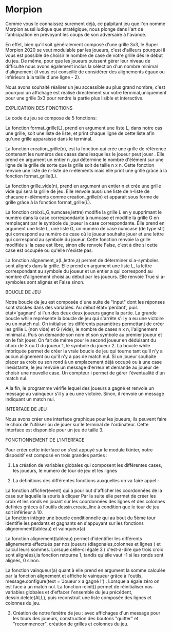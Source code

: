 # Morpion


Comme vous le connaissez  surement déjà, ce palpitant jeu que l'on nomme Morpion aussi ludique que stratégique, nous plonge dans l'art de l'anticipation en prévoyant les coups de son adversaire à l'avance.

En effet, bien qu'il soit généralement composé d'une grille 3x3, le Super Morpion 2020 se veut modulable par les joueurs, c'est d'ailleurs pourquoi il vous est possible de choisir le nombre de case de votre grille dès le début du jeu.
De même, pour que les joueurs puissent gérer leur niveau de difficulté nous avons également inclus la sélection d'un nombre minimal d'alignement (il vous est conseillé de considérer des alignements égaux ou inférieurs à la taille d'une ligne - 2).

Nous avons souhaité réaliser un jeu accessible au plus grand nombre, c'est pourquoi un affichage est réalisé directement sur votre terminal,uniquement pour une grille 3x3 pour rendre la partie plus lisible et interactive.



EXPLICATION DES FONCTIONS

Le code du jeu se compose de 5 fonctions:

La fonction format_grille(L), prend en argument une liste L, dans notre cas une grille, soit une liste de liste, et print chaque ligne de cette liste afin qu'une grille apparaisse dans le terminal.

La fonction creation_grille(n), est la fonction qui crée une grille de référence  contenant les numéros des cases dans lesquelles le joueur peut jouer . Elle prend en argument un entier n ,qui détermine le nombre d'élément sur une ligne de la grille de sorte que la grille soit de taille n x n. Cette fonction renvoie une liste de n-liste de n-éléments mais elle print une grille grâce à la fonction format_grille(L).

La fonction grille_vide(n), prend en argument un entier n et crée une grille vide qui sera la grille de jeu. Elle renvoie aussi une liste de n-liste de chacune n-éléments comme creation_grille(n) et apparait sous forme de grille grâce à la fonction format_grille(L).


La fonction croix(L,G,numcase,lettre) modifie la grille L en y supprimant le numéro dans la case correspondante à numcase et modifie la grille G en remplaçant par le symbole du joueur la case correspondante. Elle prend en argument une liste L, une liste G, un numéro de case numcase (de type str) qui correspond au numéro de case où le joueur souhaite jouer et une lettre qui correspond au symbole du joueur. Cette fonction renvoie la grille modifiée si la case est libre, sinon elle renvoie False, c'est à dire si cette case est occupée ou qu'elle n'existe pas.

La fonction alignement_a(L,lettre,a) permet de déterminer si a-symboles sont alignés dans la grille. Elle prend en argument une liste L, la lettre correspondant au symbole du joueur et un entier a qui correspond au nombre d'alignement choisi au début par les joueurs. Elle renvoie True si a-symboles sont alignés et False sinon.



BOUCLE DE JEU

Notre boucle de jeu est composée d'une suite de "input" dont les réponses sont stockés dans des variables. Au début état='perdant', puis état='gagnant' si l'un des deux deux joueurs gagne la partie.
La grande boucle while représente la boucle de jeu qui s'arrête s'il y a eu une victoire ou un match nul. 
On initialise les différents paramètres permettant de créer les grille L (non vide) et G (vide), le nombre de cases n x n, l'alignement minimal a. Puis on demande son nom et son symbole au premier joueur et on le fait jouer. On fait de même pour le second joueur en déduisant du choix de X ou O du joueur 1, le symbole du joueur 2.
La boucle while imbriquée permet de créer la vraie boucle de jeu qui tourne tant qu'il n'y a aucun alignement ou qu'il n'y a pas de match nul. 
Si un joueur souhaite placer sa croix ou son rond à un emplacement déjà occupé ou à une case inexistante, le jeu renvoie un message d'erreur et demande au joueur de choisir une nouvelle case. Un compteur i permet de gérer l'éventualité d'un match nul.

A la fin, le programme vérifie lequel des joueurs a gagné et renvoie un message au vainqueur s'il y a eu une victoire. Sinon, il renvoie un message indiquant un match nul.

INTERFACE DE JEU

Nous avons créer une interface graphique pour les joueurs, ils peuvent faire le choix de l'utiliser ou de jouer sur le terminal de l'ordinateur. Cette interface est disponible pour un jeu de taille 3. 

FONCTIONNEMENT DE L'INTERFACE 

Pour créer cette interface on s'est appuyé sur le module tkinter, notre dispositif est composé en trois grandes parties :

  1) La création de variables globales qui composent les différentes cases, les joueurs, le numero de tour de jeu et les lignes
  
  2) La definitions des différentes fonctions auxquelles on va faire appel : 
  
  La fonction afficher(event) qui a pour but d'afficher les coordonnées de la case sur laquelle la souris à cliquer 
 Par la suite elle permet de créer les croix et les ronds en jouant sur les coordonnées des lignes et des colonnes definies grâces à l'outils dessin.create_line à condition que le tour de jeu soit inférieur à 10.  
La fonction intègre une boucle conditionnelle qui au bout du 5ème tour identifie les perdants et gagnants en s'appuyant sur les fonctions alignemment(tableau) et vainqueur(a) 
                                                                            
 La fonction alignement(tableau) permet d'identifier les différents alignements effectués par nos joueurs (diagonales,colonnes et lignes ) et calcul leurs sommes. Lorsque celle-ci égale 3 ( c'est-à-dire que trois croix sont alignées),la fonction retourne 1, tandis qu'elle vaut -1 si les ronds sont alignés, 0 sinon.  
 
 
 La fonction vainqueur(a) quant à elle prend en argument la somme calculée par la fonction alignement et affiche le vainqueur grâce à l'outils, message.configure(text = 'Joueur x a gagné !') . Lorsque a égale zéro on est face à un match nul.
La fonction reinit() permet de réinitialiser nos variables globales et d'effacer l'ensemble du jeu précédent, dessin.delete(ALL), puis reconstruit une liste composée des lignes et colonnes du jeu.

   
                                                                            
3) Création de notre fenêtre de jeu : avec affichages d'un message pour les tours des joueurs, construction des boutons "quitter" et "recommencer", création de grilles et colonnes du jeu.


